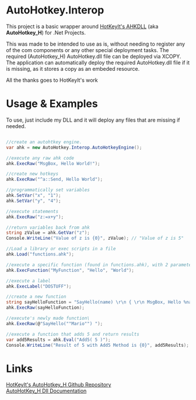AutoHotkey.Interop
==================

This project is a basic wrapper around [HotKeyIt's AHKDLL](https://github.com/HotKeyIt/ahkdll) (aka **AutoHotkey_H**) for .Net Projects.

This was made to be intended to use as is, without needing to register any of the com components or any other special deployment tasks. The required (AutoHotkey_H) AutoHotkey.dll file can be deployed via XCOPY. The application can automatically deploy the required AutoHotkey.dll file if it is missing, as it stores a copy as an embeded resource.

All the thanks goes to HotKeyIt's work 

Usage & Examples
====================
To use, just include my DLL and it will deploy any files that are missing if needed.


```cs

//create an autohtkey engine.
var ahk = new AutoHotkey.Interop.AutoHotkeyEngine();

//execute any raw ahk code
ahk.ExecRaw("MsgBox, Hello World!");

//create new hotkeys
ahk.ExecRaw("^a::Send, Hello World");

//programmatically set variables
ahk.SetVar("x", "1");
ahk.SetVar("y", "4");

//execute statements
ahk.ExecRaw("z:=x+y");

//return variables back from ahk
string zValue = ahk.GetVar("z");
Console.WriteLine("Value of z is {0}", zValue); // "Value of z is 5"

//Load a library or exec scripts in a file
ahk.Load("functions.ahk");

//execute a specific function (found in functions.ahk), with 2 parameters
ahk.ExecFunction("MyFunction", "Hello", "World");

//execute a label 
ahk.ExecLabel("DOSTUFF");

//create a new function
string sayHelloFunction = "SayHello(name) \r\n { \r\n MsgBox, Hello %name% \r\n return \r\n }";
ahk.ExecRaw(sayHelloFunction);

//execute's newly made function\
ahk.ExecRaw(@"SayHello(""Mario"") ");

//execute a function that adds 5 and return results
var add5Results = ahk.Eval("Add5( 5 )");
Console.WriteLine("Result of 5 with Add5 Method is {0}", add5Results);


```




Links
=============

[HotKeyIt's AutoHotkey_H Github Repository](https://github.com/HotKeyIt/ahkdll)  
[AutoHotKey_H Dll Documentation](http://www.autohotkey.net/~HotKeyIt/AutoHotkey/files/AutoHotkey-dll-txt.html)  




